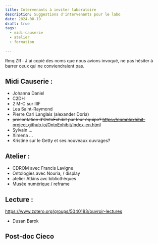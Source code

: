 ```yaml
---
title: Intervenants à inviter laboratoire
description: Suggestions d'intervenants pour le labo
date: 2024-08-19
draft: true
tags: 
  - midi-causerie
  - atelier
  - formation
    
---
```

Rmq ZR : J'ai copié des noms que nous avions invoqué, ne pas hésiter à barrer ceux qui ne conviendraient pas.

## Midi Causerie : 

-  Johanna Daniel
-  C2DH
-  2 M-C sur IIIF
-  Lea Saint-Raymond
-  Pierre Carl Langlais (alexander Doria)
-  ~~présentation d'OntoExhibit par leur équipe? https://complexhibit-project.github.io/OntoExhibit/index-en.html~~
-  Sylvain ...
-  Ximena ...
-  Kristine sur le Getty et ses nouveaux ouvrages?

## Atelier : 

- CDROM avec Francis Lavigne
- Ontologies avec Nouria, / display
- atelier Atkins avc bibliothèques
- Musée numérique / reframe


## Lecture : 
https://www.zotero.org/groups/5040183/ouvroir-lectures

- Dusan Barok 

## Post-doc Cieco
